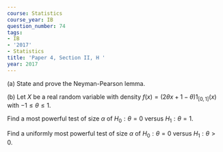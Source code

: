 ```yaml
---
course: Statistics
course_year: IB
question_number: 74
tags:
- IB
- '2017'
- Statistics
title: 'Paper 4, Section II, H '
year: 2017
---
```




(a) State and prove the Neyman-Pearson lemma.

(b) Let $X$ be a real random variable with density $f(x)=(2 \theta x+1-\theta) 1_{[0,1]}(x)$ with $-1 \leqslant \theta \leqslant 1 .$

Find a most powerful test of size $\alpha$ of $H_{0}: \theta=0$ versus $H_{1}: \theta=1$.

Find a uniformly most powerful test of size $\alpha$ of $H_{0}: \theta=0$ versus $H_{1}: \theta>0$.